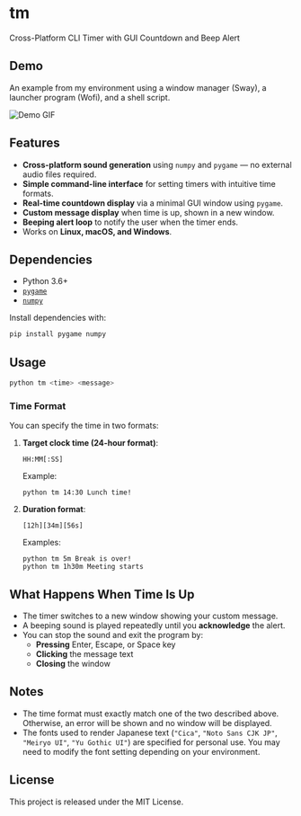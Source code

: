 # tm

Cross-Platform CLI Timer with GUI Countdown and Beep Alert

## Demo

An example from my environment using a window manager (Sway), a launcher program (Wofi), and a shell script.

![Demo GIF](https://github.com/user-attachments/assets/f5703aa7-4b3d-4bc0-9a62-21a22a747d9d)

## Features

- **Cross-platform sound generation** using `numpy` and `pygame` — no external audio files required.
- **Simple command-line interface** for setting timers with intuitive time formats.
- **Real-time countdown display** via a minimal GUI window using `pygame`.
- **Custom message display** when time is up, shown in a new window.
- **Beeping alert loop** to notify the user when the timer ends.
- Works on **Linux, macOS, and Windows**.

## Dependencies

- Python 3.6+
- [`pygame`](https://pypi.org/project/pygame/)
- [`numpy`](https://pypi.org/project/numpy/)

Install dependencies with:

```bash
pip install pygame numpy
```

## Usage

```bash
python tm <time> <message>
```

### Time Format

You can specify the time in two formats:

1. **Target clock time (24-hour format)**:
   ```
   HH:MM[:SS]
   ```
   Example:
   ```
   python tm 14:30 Lunch time!
   ```

2. **Duration format**:
   ```
   [12h][34m][56s]
   ```
   Examples:
   ```
   python tm 5m Break is over!
   python tm 1h30m Meeting starts
   ```

## What Happens When Time Is Up

- The timer switches to a new window showing your custom message.
- A beeping sound is played repeatedly until you **acknowledge** the alert.
- You can stop the sound and exit the program by:
  - **Pressing** Enter, Escape, or Space key
  - **Clicking** the message text
  - **Closing** the window

## Notes

- The time format must exactly match one of the two described above. Otherwise, an error will be shown and no window will be displayed.
- The fonts used to render Japanese text (`"Cica"`, `"Noto Sans CJK JP"`, `"Meiryo UI"`, `"Yu Gothic UI"`) are specified for personal use. You may need to modify the font setting depending on your environment.

## License

This project is released under the MIT License.
